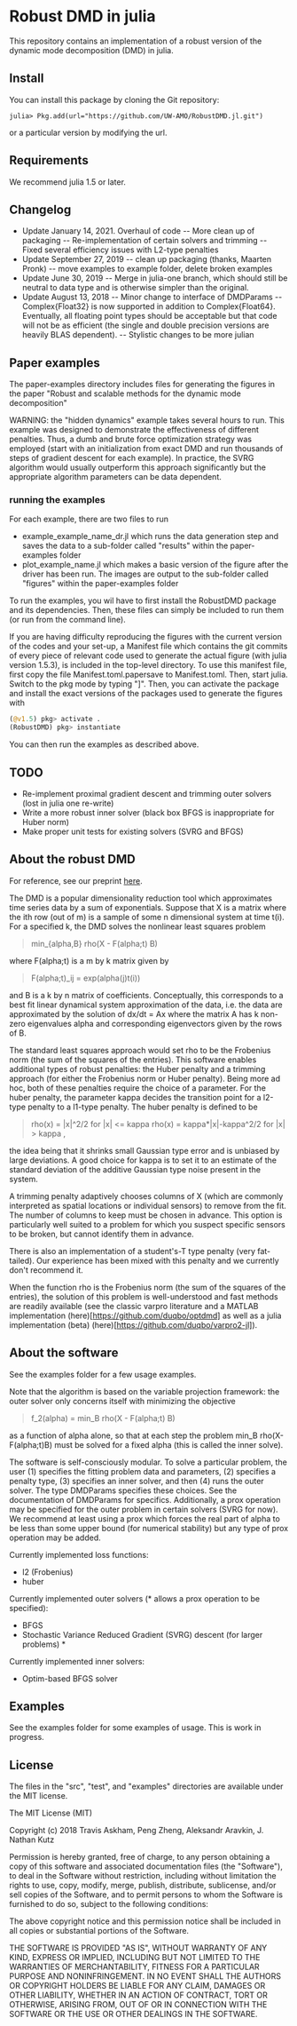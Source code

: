 
# Robust DMD in julia

This repository contains an implementation of a robust
version of the dynamic mode decomposition (DMD) in 
julia. 

## Install

You can install this package by cloning the Git
repository:

```
julia> Pkg.add(url="https://github.com/UW-AMO/RobustDMD.jl.git")
```

or a particular version by modifying the url.

## Requirements

We recommend julia 1.5 or later.


## Changelog

- Update January 14, 2021. Overhaul of code
-- More clean up of packaging
-- Re-implementation of certain solvers and trimming
-- Fixed several efficiency issues with L2-type penalties
- Update September 27, 2019
-- clean up packaging (thanks, Maarten Pronk)
-- move examples to example folder, delete broken examples
- Update June 30, 2019
-- Merge in julia-one branch, which should still
be neutral to data type and is otherwise simpler than
the original.
- Update August 13, 2018
-- Minor change to interface of DMDParams
-- Complex{Float32} is now supported in addition to
Complex{Float64}. Eventually, all floating point types
should be acceptable but that code will not be as efficient
(the single and double precision versions are heavily
BLAS dependent).
-- Stylistic changes to be more julian

## Paper examples

The paper-examples directory includes files for generating the
figures in the paper "Robust and scalable methods for the
dynamic mode decomposition"

WARNING: the "hidden dynamics" example takes several hours
to run. This example was designed to demonstrate the
effectiveness of different penalties. Thus, a dumb
and brute force optimization strategy was employed
(start with an initialization from exact DMD and
run thousands of steps of gradient descent for each
example). In practice, the SVRG algorithm would usually
outperform this approach significantly but the appropriate
algorithm parameters can be data dependent.

### running the examples

For each example, there are two files to run

- example_example_name_dr.jl which runs the data generation step and saves the data to a sub-folder called "results" within the paper-examples folder
- plot_example_name.jl which makes a basic version of the figure after the driver has been run. The images are output to the sub-folder called "figures" within the paper-examples folder

To run the examples, you wil have to first install
the RobustDMD package and its dependencies. Then, these
files can simply be included to run them (or run from
the command line).

If you are having difficulty reproducing the
figures with the current version of the codes and
your set-up, a Manifest file which contains the
git commits of every piece of relevant code used
to generate the actual figure (with julia version 1.5.3),
is included in the top-level directory.
To use this manifest file, first copy the file
Manifest.toml.papersave to Manifest.toml.
Then, start julia. Switch to the pkg mode
by typing "]". Then, you can activate the package
and install the exact versions of the packages
used to generate the figures with

```julia
(@v1.5) pkg> activate .
(RobustDMD) pkg> instantiate
```
You can then run the examples as described above.

## TODO

- Re-implement proximal gradient descent and trimming
outer solvers (lost in julia one re-write)
- Write a more robust inner solver (black box BFGS
is inappropriate for Huber norm)
- Make proper unit tests for existing solvers (SVRG
and BFGS)


## About the robust DMD

For reference, see our preprint [here](https://arxiv.org/pdf/1712.01883.pdf).

The DMD is a popular dimensionality reduction 
tool which approximates time series data by a sum of 
exponentials. Suppose that X is a matrix where the ith
row (out of m) is a sample of some n dimensional system 
at time t(i). For a specified k, the DMD solves the 
nonlinear least squares problem 

> min_{alpha,B} rho(X - F(alpha;t) B)

where F(alpha;t) is a m by k matrix given by 

> F(alpha;t)_ij = exp(alpha(j)t(i))

and B is a k by n matrix of coefficients. Conceptually,
this corresponds to a best fit linear dynamical system
approximation of the data, i.e. the data are approximated
by the solution of dx/dt = Ax where the matrix A
has k non-zero eigenvalues alpha and corresponding 
eigenvectors given by the rows of B.

The standard least squares approach would set rho
to be the Frobenius norm (the sum of the squares of
the entries). This software enables additional
types of robust penalties: the Huber penalty and 
a trimming approach (for either the Frobenius norm
or Huber penalty). Being more ad hoc, both of these
penalties require the choice of a parameter. For 
the huber penalty, the parameter kappa decides the 
transition point for a l2-type penalty to a l1-type
penalty. The huber penalty is defined to be 

> rho(x) = |x|^2/2 for |x| <= kappa
> rho(x) = kappa*|x|-kappa^2/2 for |x| > kappa ,

the idea being that it shrinks small Gaussian type
error and is unbiased by large deviations. A good
choice for kappa is to set it to an estimate
of the standard deviation of the additive Gaussian
type noise present in the system. 

A trimming penalty adaptively chooses columns of 
X (which are commonly interpreted as spatial locations 
or individual sensors) to remove from the fit. 
The number of columns to keep must be chosen in
advance. This option is particularly well suited to
a problem for which you suspect specific sensors 
to be broken, but cannot identify them in advance.

There is also an implementation of a student's-T
type penalty (very fat-tailed). Our experience 
has been mixed with this penalty and we currently
don't recommend it.

When the function rho is the Frobenius norm (the
sum of the squares of the entries), the solution
of this problem is well-understood and fast methods
are readily available (see the classic varpro literature
and a MATLAB implementation (here)[https://github.com/duqbo/optdmd]
as well as a julia implementation (beta)
(here)[https://github.com/duqbo/varpro2-jl]).

## About the software

See the examples folder for a few usage examples.

Note that the algorithm is based on the variable
projection framework: the outer solver only concerns
itself with minimizing the objective

> f_2(alpha) = min_B  rho(X - F(alpha;t) B)

as a function of alpha alone, so that at each step
the problem min_B rho(X-F(alpha;t)B) must be solved
for a fixed alpha (this is called the inner
solve). 

The software is self-consciously modular. To
solve a particular problem, the user (1)
specifies the fitting problem data and parameters,
(2) specifies a penalty type, (3) specifies an
inner solver, and then (4) runs the outer solver.
The type DMDParams specifies these choices.
See the documentation of DMDParams for specifics.
Additionally, a prox operation may be specified
for the outer problem in certain solvers (SVRG
for now). We recommend at least
using a prox which forces the real part of alpha
to be less than some upper bound (for numerical
stability) but any type of prox operation
may be added.

Currently implemented loss functions:
- l2 (Frobenius)
- huber

Currently implemented outer solvers (* allows a prox
operation to be specified):
- BFGS
- Stochastic Variance Reduced Gradient (SVRG) 
descent (for larger problems) *

Currently implemented inner solvers:
- Optim-based BFGS solver 


## Examples

See the examples folder for some examples of usage.
This is work in progress.

## License

The files in the "src", "test", and "examples" directories are
available under the MIT license.

The MIT License (MIT)

Copyright (c) 2018 Travis Askham, Peng Zheng, Aleksandr Aravkin, J. Nathan Kutz

Permission is hereby granted, free of charge, to any person obtaining a copy of this software and associated documentation files (the "Software"), to deal in the Software without restriction, including without limitation the rights to use, copy, modify, merge, publish, distribute, sublicense, and/or sell copies of the Software, and to permit persons to whom the Software is furnished to do so, subject to the following conditions:

The above copyright notice and this permission notice shall be included in all copies or substantial portions of the Software.

THE SOFTWARE IS PROVIDED "AS IS", WITHOUT WARRANTY OF ANY KIND, EXPRESS OR IMPLIED, INCLUDING BUT NOT LIMITED TO THE WARRANTIES OF MERCHANTABILITY, FITNESS FOR A PARTICULAR PURPOSE AND NONINFRINGEMENT. IN NO EVENT SHALL THE AUTHORS OR COPYRIGHT HOLDERS BE LIABLE FOR ANY CLAIM, DAMAGES OR OTHER LIABILITY, WHETHER IN AN ACTION OF CONTRACT, TORT OR OTHERWISE, ARISING FROM, OUT OF OR IN CONNECTION WITH THE SOFTWARE OR THE USE OR OTHER DEALINGS IN THE SOFTWARE.
